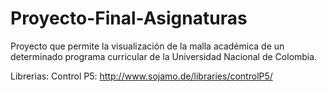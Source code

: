 # Proyecto-Final-Asignaturas

Proyecto que permite la visualización de la malla académica de un determinado programa curricular de la Universidad Nacional de Colombia.

Librerias:
Control P5: http://www.sojamo.de/libraries/controlP5/

